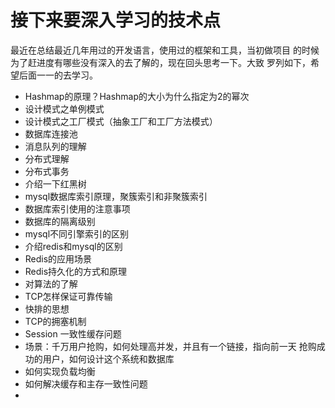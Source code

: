 # 接下来要深入学习的技术点
最近在总结最近几年用过的开发语言，使用过的框架和工具，当初做项目
的时候为了赶进度有哪些没有深入的去了解的，现在回头思考一下。大致
罗列如下，希望后面一一的去学习。

- Hashmap的原理？Hashmap的大小为什么指定为2的幂次
- 设计模式之单例模式
- 设计模式之工厂模式（抽象工厂和工厂方法模式）
- 数据库连接池
- 消息队列的理解
- 分布式理解
- 分布式事务
- 介绍一下红黑树
- mysql数据库索引原理，聚簇索引和非聚簇索引
- 数据库索引使用的注意事项
- 数据库的隔离级别
- mysql不同引擎索引的区别
- 介绍redis和mysql的区别
- Redis的应用场景
- Redis持久化的方式和原理
- 对算法的了解
- TCP怎样保证可靠传输
- 快排的思想
- TCP的拥塞机制
- Session 一致性缓存问题
- 场景：千万用户抢购，如何处理高并发，并且有一个链接，指向前一天
抢购成功的用户，如何设计这个系统和数据库
- 如何实现负载均衡
- 如何解决缓存和主存一致性问题
- 